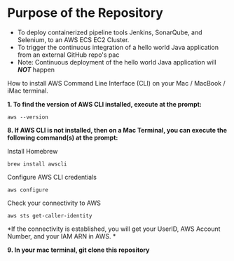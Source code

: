 # Purpose of the Repository

* To deploy containerized pipeline tools Jenkins, SonarQube, and Selenium, to an AWS ECS EC2 Cluster.
* To trigger the continuous integration of a hello world Java application from an external GitHub repo's pac
* Note: Continuous deployment of the hello world Java application will ***NOT*** happen



How to install AWS Command Line Interface (CLI) on your Mac / MacBook / iMac terminal. 

**1. To find the version of AWS CLI installed, execute at the prompt:**
```
aws --version
```

**8. If AWS CLI is not installed, then on a Mac Terminal, you can execute the following command(s) at the prompt:**

Install Homebrew
```
brew install awscli
```

Configure AWS CLI credentials 
```
aws configure
```

Check your connectivity to AWS
```
aws sts get-caller-identity
```
*If the connectivity is established, you will get your UserID, AWS Account Number, and your IAM ARN in AWS. *

**9. In your mac terminal, git clone this repository**
